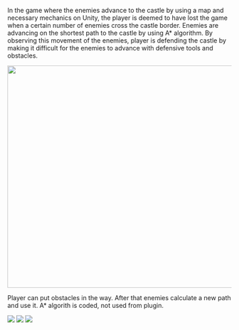 In the game where the enemies advance to the castle by using a map and necessary
mechanics on Unity, the player is deemed to have lost the game when a certain
number of enemies cross the castle border. Enemies are advancing on the shortest
path to the castle by using A* algorithm. By observing this movement of the
enemies, player is defending the castle by making it difficult for the enemies to
advance with defensive tools and obstacles.

<img src="https://i.imgur.com/0kSyUjF.png" width="600" height="500">

Player can put obstacles in the way. After that enemies calculate a new path and use it.
A* algorith is coded, not used from plugin.

<img src="https://i.imgur.com/JMVaqm5.png">

<img src="https://i.imgur.com/M7ofIVv.png">

<img src="https://i.imgur.com/sccfB1y.png">
